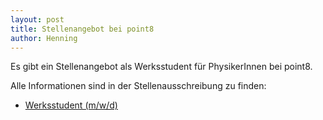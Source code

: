 ```yaml
---
layout: post
title: Stellenangebot bei point8
author: Henning
---
```


Es gibt ein Stellenangebot als Werksstudent für PhysikerInnen bei point8.

Alle Informationen sind in der Stellenausschreibung zu finden:

* [Werksstudent (m/w/d)](dokumente/ausschreibungen_jobboerse/2021-01-27_Point8.pdf)

